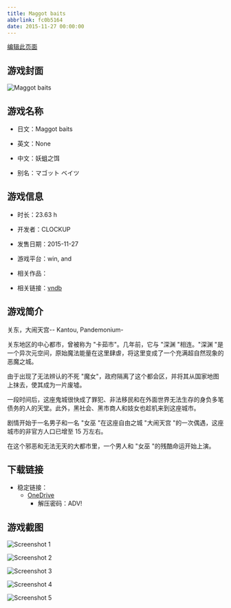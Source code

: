 ```yaml
---
title: Maggot baits
abbrlink: fc0b5164
date: 2015-11-27 00:00:00
---
```

[编辑此页面](https://github.com/ACG-3/ADV3-source/blob/main/source/_posts/games/Maggot%20baits.md)

## 游戏封面

![Maggot baits](https://pan.timero.xyz/onedrive/img_lib_001/Maggot%20baits_cover.avif)


## 游戏名称

- 日文：Maggot baits
- 英文：None
- 中文：妖蛆之饵

- 别名：マゴット ベイツ


## 游戏信息

- 时长：23.63 h
- 开发者：CLOCKUP
- 发售日期：2015-11-27
- 游戏平台：win, and
- 相关作品：

- 相关链接：[vndb](https://vndb.org/v18077)


## 游戏简介

关东，大闹天宫-- Kantou, Pandemonium-

关东地区的中心都市，曾被称为 "卡茹市"。几年前，它与 "深渊 "相连。"深渊 "是一个异次元空间，原始魔法能量在这里肆虐，将这里变成了一个充满超自然现象的恶魔之城。

由于出现了无法辨认的不死 "魔女"，政府隔离了这个都会区，并将其从国家地图上抹去，使其成为一片废墟。

一段时间后，这座鬼城很快成了罪犯、非法移民和在外面世界无法生存的身负多笔债务的人的天堂。此外，黑社会、黑市商人和妓女也趁机来到这座城市。

剧情开始于一名男子和一名 "女巫 "在这座自由之城 "大闹天宫 "的一次偶遇，这座城市的非官方人口已增至 15 万左右。

在这个邪恶和无法无天的大都市里，一个男人和 "女巫 "的残酷命运开始上演。




## 下载链接

- 稳定链接：
    - [OneDrive](https://pan.timero.xyz/onedrive/adv_lib_001/Maggot%20baits)
        - 解压密码：ADV!



## 游戏截图


![Screenshot 1](https://pan.timero.xyz/onedrive/img_lib_001/Maggot%20baits_Screenshot_1.avif)

![Screenshot 2](https://pan.timero.xyz/onedrive/img_lib_001/Maggot%20baits_Screenshot_2.avif)

![Screenshot 3](https://pan.timero.xyz/onedrive/img_lib_001/Maggot%20baits_Screenshot_3.avif)

![Screenshot 4](https://pan.timero.xyz/onedrive/img_lib_001/Maggot%20baits_Screenshot_4.avif)

![Screenshot 5](https://pan.timero.xyz/onedrive/img_lib_001/Maggot%20baits_Screenshot_5.avif)


